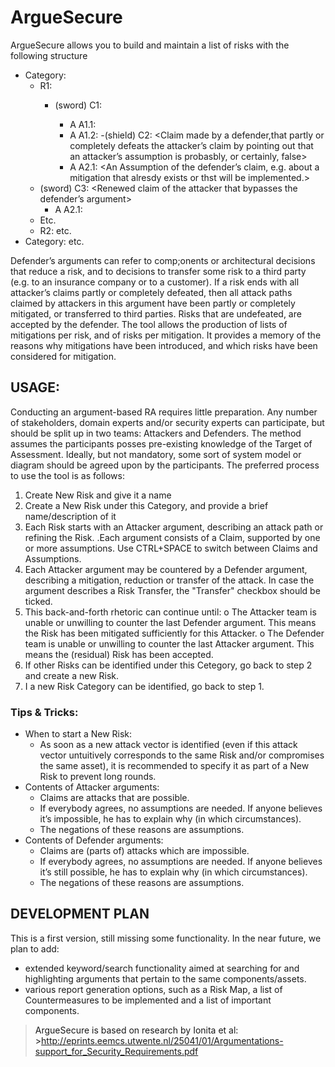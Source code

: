 # ArgueSecure

ArgueSecure allows you to build and maintain a list of risks with the following structure
- Category: <A category of risks>
  - R1: <a risk>
    - (sword) C1: <Claim made by an attacker about the existence of an attack path>
      - A A1.1: <An assumption of the claim>
      - A A1.2: <Another assumption of the claim>
    -(shield) C2: <Claim made by a defender,that partly or completely defeats the attacker’s claim by pointing out that an attacker’s assumption is probasbly, or certainly, false>
      - A  A2.1: <An Assumption of the defender’s claim, e.g. about a mitigation that alresdy exists or thst will be implemented.>
   - (sword) C3: <Renewed claim of the attacker that bypasses the defender’s argument>
      - A A2.1: <An assumption of this renewed claim>
   - Etc.
  - R2: etc.
- Category: etc.

Defender’s arguments can refer to comp;onents or architectural decisions that reduce a risk, and to decisions to transfer some risk to a third party (e.g. to an insurance company or to a customer).
If a risk  ends with all attacker’s claims partly or completely defeated, then all attack paths claimed by attackers in this argument have been partly or completely mitigated, or transferred to third parties. Risks that are undefeated, are accepted by the defender. 
The tool allows the production of lists of mitigations per risk, and of risks per mitigation. It provides a memory of the reasons why mitigations have been introduced, and which risks have been considered for mitigation.


## USAGE:
Conducting an argument-based RA requires little preparation. Any number of stakeholders, domain experts and/or security experts can participate, but should be split up in two teams: Attackers and Defenders. The method assumes the participants posses pre-existing knowledge of the Target of Assessment. Ideally, but not mandatory, some sort of system model or diagram should be agreed upon by the participants. 
The preferred process to use the tool is as follows:
  1.  Create New Risk and give it a name
  2.  Create a New Risk under this Category, and provide a brief name/description of it
  3.  Each Risk starts with an Attacker argument, describing an attack path or refining the Risk. .Each argument consists of a Claim, supported by one or more assumptions. Use CTRL+SPACE to switch between Claims and Assumptions.
  4.	Each Attacker argument may be countered by a Defender argument, describing a mitigation, reduction or transfer of the attack. In case the argument describes a Risk Transfer, the "Transfer" checkbox should be ticked.
  5.	This back-and-forth rhetoric can continue until: 
    o	The Attacker team is unable or unwilling to counter the last Defender argument. This means the Risk has been mitigated sufficiently for this Attacker.
    o	The Defender team is unable or unwilling to counter the last Attacker argument. This means the (residual) Risk has been accepted.
  6.	If other Risks can be identified under this Cetegory, go back to step 2 and create a new Risk.
  7.	I a new Risk Category can be identified, go back to step 1.

### Tips & Tricks:
- When to start a New Risk:
  - As soon as a new attack vector is identified (even if this attack vector untuitively corresponds to the same Risk and/or compromises the same asset), it is recommended to specify it as part of a New Risk to prevent long rounds.
- Contents of Attacker arguments:
  - Claims are attacks that are possible. 
  - If everybody agrees, no assumptions are needed. If anyone believes it’s impossible, he has to explain why (in which circumstances). 
  - The negations of these reasons are assumptions.
- Contents of Defender arguments: 
  - Claims are (parts of) attacks which are impossible. 
  - If everybody agrees, no assumptions are needed. If anyone believes it’s still possible, he has to explain why (in which circumstances).  
  - The negations of these reasons are assumptions.


## DEVELOPMENT PLAN
This is a first version, still missing some functionality. In the near future, we plan to add:
- extended keyword/search  functionality aimed at searching for and highlighting arguments that pertain to the same components/assets.
- various report generation options, such as a Risk Map, a list of Countermeasures to be implemented and a list of important components.



> ArgueSecure is based on research by Ionita et al: >http://eprints.eemcs.utwente.nl/25041/01/Argumentations-support_for_Security_Requirements.pdf
